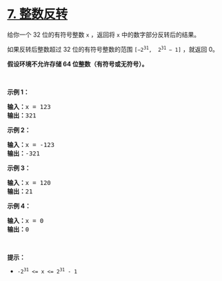 # [7. 整数反转](https://leetcode.cn/problems/reverse-integer/)

<div><div class="elfjS" data-track-load="description_content"><p>给你一个 32 位的有符号整数 <code>x</code> ，返回将 <code>x</code> 中的数字部分反转后的结果。</p>

<p>如果反转后整数超过 32 位的有符号整数的范围&nbsp;<code>[−2<sup>31</sup>,&nbsp; 2<sup>31&nbsp;</sup>− 1]</code> ，就返回 0。</p>
<strong>假设环境不允许存储 64 位整数（有符号或无符号）。</strong>

<p>&nbsp;</p>

<p><strong>示例 1：</strong></p>

<pre><strong>输入：</strong>x = 123
<strong>输出：</strong>321
</pre>

<p><strong>示例 2：</strong></p>

<pre><strong>输入：</strong>x = -123
<strong>输出：</strong>-321
</pre>

<p><strong>示例 3：</strong></p>

<pre><strong>输入：</strong>x = 120
<strong>输出：</strong>21
</pre>

<p><strong>示例 4：</strong></p>

<pre><strong>输入：</strong>x = 0
<strong>输出：</strong>0
</pre>

<p>&nbsp;</p>

<p><strong>提示：</strong></p>

<ul>
	<li><code>-2<sup>31</sup> &lt;= x &lt;= 2<sup>31</sup> - 1</code></li>
</ul>
</div></div>
